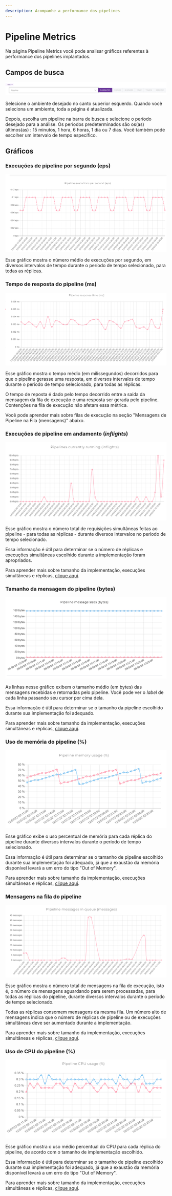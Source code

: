 ```yaml
---
description: Acompanhe a performance dos pipelines
---
```


# Pipeline Metrics

Na página Pipeline Metrics você pode analisar gráficos referentes à performance dos pipelines implantados.

## Campos de busca

![](<../.gitbook/assets/search fields.png>)

Selecione o ambiente desejado no canto superior esquerdo. Quando você seleciona um ambiente, toda a página é atualizada.

Depois, escolha um pipeline na barra de busca e selecione o período desejado para a análise. Os períodos predeterminados são os(as) últimos(as) : 15 minutos, 1 hora, 6 horas, 1 dia ou 7 dias. Você também pode escolher um intervalo de tempo específico.

## Gráficos

### Execuções de pipeline por segundo (eps)

![](<../.gitbook/assets/image (4).png>)

Esse gráfico mostra o número médio de execuções por segundo, em diversos intervalos de tempo durante o período de tempo selecionado, para todas as réplicas.

### Tempo de resposta do pipeline (ms)

![](<../.gitbook/assets/image (3).png>)

Esse gráfico mostra o tempo médio (em milissegundos) decorridos para que o pipeline gerasse uma resposta, em diversos intervalos de tempo durante o período de tempo selecionado, para todas as réplicas.

O tempo de reposta é dado pelo tempo decorrido entre a saída da mensagem da fila de execução e uma resposta ser gerada pelo pipeline. Contenções na fila de execução não afetam essa métrica.

Você pode aprender mais sobre filas de execução na seção "Mensagens de Pipeline na Fila (mensagens)" abaixo.

### Execuções de pipeline em andamento (_inflights_)

![](<../.gitbook/assets/image (24).png>)

Esse gráfico mostra o número total de requisições simultâneas feitas ao pipeline - para todas as réplicas - durante diversos intervalos no período de tempo selecionado.

Essa informação é útil para determinar se o número de réplicas e execuções simultâneas escolhido durante a implementação foram apropriados.

Para aprender mais sobre tamanho da implementação, execuções simultâneas e réplicas, [clique aqui](https://docs.digibee.com/help-center/v/pt-br/run/deployments).

### Tamanho da mensagem do pipeline (bytes)

![](<../.gitbook/assets/image (16).png>)

As linhas nesse gráfico exibem o tamanho médio (em bytes) das mensagens recebidas e retornadas pelo pipeline. Você pode ver o _label_ de cada linha passando seu cursor por cima dela.

Essa informação é útil para determinar se o tamanho da pipeline escolhido durante sua implementação foi adequado.

Para aprender mais sobre tamanho da implementação, execuções simultâneas e réplicas, [clique aqui](https://docs.digibee.com/help-center/v/pt-br/run/deployments).

### Uso de memória do pipeline (%)

![](../.gitbook/assets/memoryusage.png)

Esse gráfico exibe o uso percentual de memória para cada réplica do pipeline durante diversos intervalos durante o período de tempo selecionado.

Essa informação é útil para determinar se o tamanho de pipeline escolhido durante sua implementação foi adequado, já que a exaustão da memória disponível levará a um erro do tipo "Out of Memory".

Para aprender mais sobre tamanho da implementação, execuções simultâneas e réplicas, [clique aqui](https://docs.digibee.com/help-center/v/pt-br/run/deployments).

### Mensagens na fila do pipeline

![](<../.gitbook/assets/image (1) (1).png>)

Esse gráfico mostra o número total de mensagens na fila de execução, isto é, o número de mensagens aguardando para serem processadas, para todas as réplicas do pipeline, durante diversos intervalos durante o período de tempo selecionado.

Todas as réplicas consomem mensagens da mesma fila. Um número alto de mensagens indica que o número de réplicas de pipeline ou de execuções simultâneas deve ser aumentado durante a implementação.

Para aprender mais sobre tamanho da implementação, execuções simultâneas e réplicas, [clique aqui](https://docs.digibee.com/help-center/v/pt-br/run/deployments).

### Uso de CPU do pipeline (%)

![](../.gitbook/assets/cpuusage.png)

Esse gráfico mostra o uso médio percentual do CPU para cada réplica do pipeline, de acordo com o tamanho de implementação escolhido.

Essa informação é útil para determinar se o tamanho de pipeline escolhido durante sua implementação foi adequado, já que a exaustão da memória disponível levará a um erro do tipo "Out of Memory".

Para aprender mais sobre tamanho da implementação, execuções simultâneas e réplicas, [clique aqui](https://docs.digibee.com/help-center/v/pt-br/run/deployments).
